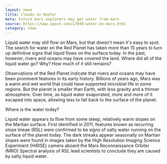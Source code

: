 ```yaml
---
layout: news
title: Clouds on Kepler
meta: Future mars explorers may get water from mars
source: https://www.space.com/17048-water-on-mars.html
category: news
---
```


Liquid water may still flow on Mars, but that doesn't mean it's easy to spot. The search for water on the Red Planet has taken more than 15 years to turn up definitive signs that liquid flows on the surface today. In the past, however, rivers and oceans may have covered the land. Where did all of the liquid water go? Why? How much of it still remains?

Observations of the Red Planet indicate that rivers and oceans may have been prominent features in its early history. Billions of years ago, Mars was a warm and wet world that could have supported microbial life in some regions. But the planet is smaller than Earth, with less gravity and a thinner atmosphere. Over time, as liquid water evaporated, more and more of it escaped into space, allowing less to fall back to the surface of the planet.

Where is the water today?

Liquid water appears to flow from some steep, relatively warm slopes on the Martian surface. First identified in 2011, features known as recurring slope lineae (RSL) were confirmed to be signs of salty water running on the surface of the planet today. The dark streaks appear seasonally on Martian slopes were found in images taken by the High Resolution Imaging Science Experiment (HiRISE) camera aboard the Mars Reconnaissance Orbiter (MRO) Spectral analysis of RSL lead scientists to conclude they are caused by salty liquid water.